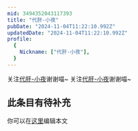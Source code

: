 ```yaml
---
mid: 3494352043117393
title: "代肝-小夜"
pubDate: "2024-11-04T11:22:10.992Z"
updatedDate: "2024-11-04T11:22:10.992Z"
profile:
  {
    Nickname: ["代肝-小夜"],
  }
---
```


关注[代肝-小夜](https://space.bilibili.com/3494352043117393)谢谢喵~ 关注[代肝-小夜](https://space.bilibili.com/3494352043117393)谢谢喵~

## 此条目有待补充
你可以在[这里](https://github.com/Yuhanawa/VTuber.ICU-Content/edit/master/v/代肝-小夜/index.md)编辑本文
